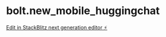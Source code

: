 # bolt.new_mobile_huggingchat

[Edit in StackBlitz next generation editor ⚡️](https://stackblitz.com/~/github.com/motogururec/bolt.new_mobile_huggingchat)